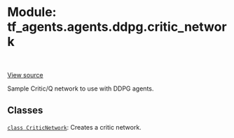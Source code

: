 <div itemscope itemtype="http://developers.google.com/ReferenceObject">
<meta itemprop="name" content="tf_agents.agents.ddpg.critic_network" />
<meta itemprop="path" content="Stable" />
</div>

# Module: tf_agents.agents.ddpg.critic_network

<table class="tfo-notebook-buttons tfo-api" align="left">
</table>

<a target="_blank" href="https://github.com/tensorflow/agents/tree/master/tf_agents/agents/ddpg/critic_network.py">View
source</a>

Sample Critic/Q network to use with DDPG agents.

<!-- Placeholder for "Used in" -->


## Classes

[`class CriticNetwork`](../../../tf_agents/agents/ddpg/critic_network/CriticNetwork.md): Creates a critic network.

